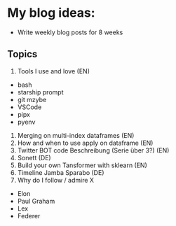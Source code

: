 # My blog ideas:

- Write weekly blog posts for 8 weeks

## Topics

1. Tools I use and love (EN)
  - bash
  - starship prompt
  - git mzybe
  - VSCode
  - pipx
  - pyenv
1. Merging on multi-index dataframes (EN)
1. How and when to use apply on dataframe (EN)
1. Twitter BOT code Beschreibung (Serie über 3?) (EN)
1. Sonett (DE)
1. Build your own Tansformer with sklearn (EN)
1. Timeline Jamba Sparabo (DE)
1. Why do I follow / admire X
  - Elon
  - Paul Graham
  - Lex
  - Federer
